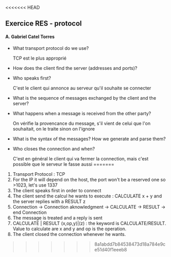 <<<<<<< HEAD
## Exercice RES - protocol

#### A. Gabriel Catel Torres

- What transport protocol do we use?

  TCP est le plus approprié

  

- How does the client find the server (addresses and ports)?

  

- Who speaks first?

  C'est le client qui annonce au serveur qu'il souhaite se connecter

  

- What is the sequence of messages exchanged by the client and the server?

  



- What happens when a message is received from the other party?

  On vérifie la provencance du message, s'il vient de celui que l'on souhaitait, on le traite sinon on l'ignore

  

- What is the syntax of the messages? How we generate and parse them?

  

- Who closes the connection and when?

  C'est en général le client qui va fermer la connection, mais c'est possible que le serveur le fasse aussi
=======
1. Transport Protocol : TCP
2. For the IP it will depend on the host, the port won't be a reserved one so >1023, let's use 1337
3. The client speaks first in order to connect
4. The client send the calcul he wants to execute : CALCULATE x + y and the server replies with a RESULT z
5. Connection -> Connection aknowledgment -> CALCULATE -> RESULT -> end Connection
6. The message is treated and a reply is sent
7. CALCULATE | RESULT	(x,op,y)|(z) : the keyword is CALCULATE/RESULT. Value to calculate are x and y and op is the operation. 
8. The client closed the connection whenever he wants.
>>>>>>> 8a1abdd7b84538473d18a784e9ce51d40f1eeeb8
